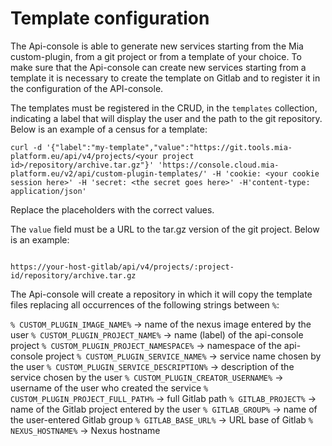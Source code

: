 # Template configuration

The Api-console is able to generate new services starting from the Mia custom-plugin, from a git project or from a template of your choice.
To make sure that the Api-console can create new services starting from a template it is necessary to create the template on Gitlab and to register it in the configuration of the API-console.

The templates must be registered in the CRUD, in the `templates` collection, indicating a label that will display the user and the path to the git repository.
Below is an example of a census for a template:

```
curl -d '{"label":"my-template","value":"https://git.tools.mia-platform.eu/api/v4/projects/<your project id>/repository/archive.tar.gz"}' 'https://console.cloud.mia-platform.eu/v2/api/custom-plugin-templates/' -H 'cookie: <your cookie session here>' -H 'secret: <the secret goes here>' -H'content-type: application/json'
```

Replace the placeholders with the correct values.

The `value` field must be a URL to the tar.gz version of the git project.
Below is an example:

```

https://your-host-gitlab/api/v4/projects/:project-id/repository/archive.tar.gz

```

The Api-console will create a repository in which it will copy the template files replacing all occurrences of the following strings between `%`:

`% CUSTOM_PLUGIN_IMAGE_NAME%` -> name of the nexus image entered by the user
`% CUSTOM_PLUGIN_PROJECT_NAME%` -> name (label) of the api-console project
`% CUSTOM_PLUGIN_PROJECT_NAMESPACE%` -> namespace of the api-console project
`% CUSTOM_PLUGIN_SERVICE_NAME%` -> service name chosen by the user
`% CUSTOM_PLUGIN_SERVICE_DESCRIPTION%` -> description of the service chosen by the user
`% CUSTOM_PLUGIN_CREATOR_USERNAME%` -> username of the user who created the service
`% CUSTOM_PLUGIN_PROJECT_FULL_PATH%` -> full Gitlab path
`% GITLAB_PROJECT%` -> name of the Gitlab project entered by the user
`% GITLAB_GROUP%` -> name of the user-entered Gitlab group
`% GITLAB_BASE_URL%` -> URL base of Gitlab
`% NEXUS_HOSTNAME%` -> Nexus hostname
